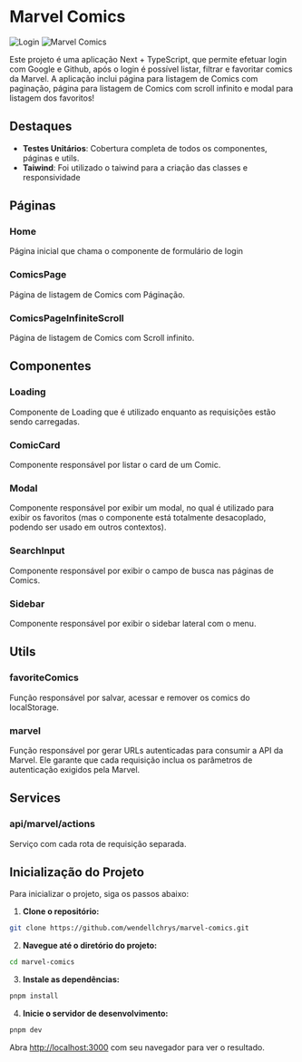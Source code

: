 # Marvel Comics

![Login](https://i.postimg.cc/Hx6WQHfp/image.png)
![Marvel Comics](https://i.postimg.cc/5yfvtx8b/image.png)

Este projeto é uma aplicação Next + TypeScript, que permite efetuar login com Google e Github, após o login é possível listar, filtrar e favoritar comics da Marvel. A aplicação inclui página para listagem de Comics com paginação, página para listagem de Comics com scroll infinito e modal para listagem dos favoritos!

## **Destaques**

- **Testes Unitários**: Cobertura completa de todos os componentes, páginas e utils.
- **Taiwind**: Foi utilizado o taiwind para a criação das classes e responsividade

## **Páginas**

### Home
Página inicial que chama o componente de formulário de login

### ComicsPage
Página de listagem de Comics com Páginação.

### ComicsPageInfiniteScroll
Página de listagem de Comics com Scroll infinito.

## **Componentes**

### Loading
Componente de Loading que é utilizado enquanto as requisições estão sendo carregadas.

### ComicCard
Componente responsável por listar o card de um Comic.

### Modal
Componente responsável por exibir um modal, no qual é utilizado para exibir os favoritos (mas o componente está totalmente desacoplado, podendo ser usado em outros contextos).

### SearchInput
Componente responsável por exibir o campo de busca nas páginas de Comics.

### Sidebar
Componente responsável por exibir o sidebar lateral com o menu.

## **Utils**

### favoriteComics
Função responsável por salvar, acessar e remover os comics do localStorage.

### marvel
Função responsável por gerar URLs autenticadas para consumir a API da Marvel. Ele garante que cada requisição inclua os parâmetros de autenticação exigidos pela Marvel.

## **Services**

### api/marvel/actions
Serviço com cada rota de requisição separada.

## **Inicialização do Projeto**

Para inicializar o projeto, siga os passos abaixo:

1. **Clone o repositório:**
```bash
git clone https://github.com/wendellchrys/marvel-comics.git
```

2. **Navegue até o diretório do projeto:**
```bash
cd marvel-comics
```

3. **Instale as dependências:**
```bash
pnpm install
```

4. **Inicie o servidor de desenvolvimento:**
```bash
pnpm dev
```


Abra [http://localhost:3000](http://localhost:3000) com seu navegador para ver o resultado.
